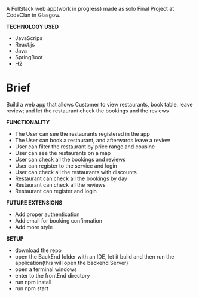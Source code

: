 A FullStack web app(work in progress) made as solo Final Project at CodeClan in Glasgow.

**TECHNOLOGY USED**
- JavaScrips
- React.js
- Java
- SpringBoot
- H2


# Brief
Build a web app that allows Customer to view restaurants, book table, leave review; and let the restaurant check the bookings and the reviews

**FUNCTIONALITY**
- The User can see the restaurants registered in the app
- The User can book a restaurant, and afterwards leave a review
- User can filter the restaurant by price range and cousine
- User can see the restaurants on a map
- User can check all the bookings and reviews
- User can register to the service and login
- User can check all the restaurants with discounts
- Restaurant can check all the bookings by day
- Restaurant can check all the reviews
- Restaurant can register and login


**FUTURE EXTENSIONS**
- Add proper authentication
- Add email for booking confirmation
- Add more style


**SETUP**
- download the repo
- open the BackEnd folder with an IDE, let it build and then run the application(this will open the backend Server)
- open a terminal windows
- enter to the frontEnd directory
- run npm install
- run npm start
